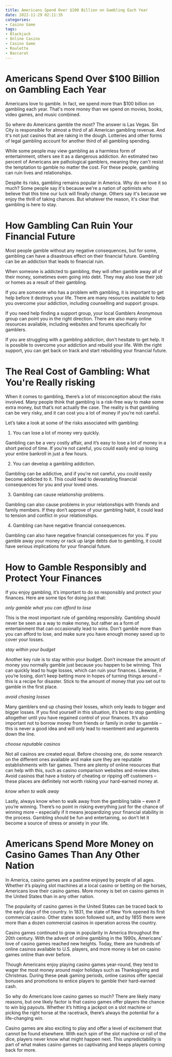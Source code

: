 ```yaml
---
title: Americans Spend Over $100 Billion on Gambling Each Year
date: 2022-11-29 02:11:35
categories:
- Casino Game
tags:
- Blackjack
- Online Casino
- Casino Game
- Roulette
- Baccarat
---
```



#  Americans Spend Over $100 Billion on Gambling Each Year

Americans love to gamble. In fact, we spend more than $100 billion on gambling each year. That's more money than we spend on movies, books, video games, and music combined.

So where do Americans gamble the most? The answer is Las Vegas. Sin City is responsible for almost a third of all American gambling revenue. And it's not just casinos that are raking in the dough. Lotteries and other forms of legal gambling account for another third of all gambling spending.

While some people may view gambling as a harmless form of entertainment, others see it as a dangerous addiction. An estimated two percent of Americans are pathological gamblers, meaning they can't resist the temptation to gamble no matter the cost. For these people, gambling can ruin lives and relationships.

Despite its risks, gambling remains popular in America. Why do we love it so much? Some people say it's because we're a nation of optimists who believe that this time our luck will finally change. Others say it's because we enjoy the thrill of taking chances. But whatever the reason, it's clear that gambling is here to stay.

#  How Gambling Can Ruin Your Financial Future

Most people gamble without any negative consequences, but for some, gambling can have a disastrous effect on their financial future. Gambling can be an addiction that leads to financial ruin.

When someone is addicted to gambling, they will often gamble away all of their money, sometimes even going into debt. They may also lose their job or homes as a result of their gambling.

If you are someone who has a problem with gambling, it is important to get help before it destroys your life. There are many resources available to help you overcome your addiction, including counselling and support groups.

If you need help finding a support group, your local Gamblers Anonymous group can point you in the right direction. There are also many online resources available, including websites and forums specifically for gamblers.

If you are struggling with a gambling addiction, don't hesitate to get help. It is possible to overcome your addiction and rebuild your life. With the right support, you can get back on track and start rebuilding your financial future.

#  The Real Cost of Gambling: What You're Really risking

When it comes to gambling, there’s a lot of misconception about the risks involved. Many people think that gambling is a risk-free way to make some extra money, but that’s not actually the case. The reality is that gambling can be very risky, and it can cost you a lot of money if you’re not careful.

Let’s take a look at some of the risks associated with gambling:

1. You can lose a lot of money very quickly.

Gambling can be a very costly affair, and it’s easy to lose a lot of money in a short period of time. If you’re not careful, you could easily end up losing your entire bankroll in just a few hours.

2. You can develop a gambling addiction.

Gambling can be addictive, and if you’re not careful, you could easily become addicted to it. This could lead to devastating financial consequences for you and your loved ones.

3. Gambling can cause relationship problems.

Gambling can also cause problems in your relationships with friends and family members. If they don’t approve of your gambling habit, it could lead to tension and conflict in your relationships.

4. Gambling can have negative financial consequences.

Gambling can also have negative financial consequences for you. If you gamble away your money or rack up large debts due to gambling, it could have serious implications for your financial future.

#  How to Gamble Responsibly and Protect Your Finances

If you enjoy gambling, it’s important to do so responsibly and protect your finances. Here are some tips for doing just that:

*only gamble what you can afford to lose*

This is the most important rule of gambling responsibly. Gambling should never be seen as a way to make money, but rather as a form of entertainment that can occasionally lead to wins. Don’t gamble more than you can afford to lose, and make sure you have enough money saved up to cover your losses.

*stay within your budget*

Another key rule is to stay within your budget. Don’t increase the amount of money you normally gamble just because you happen to be winning. This can quickly lead to huge losses, which can ruin your finances. Likewise, if you’re losing, don’t keep betting more in hopes of turning things around – this is a recipe for disaster. Stick to the amount of money that you set out to gamble in the first place.

*avoid chasing losses*

Many gamblers end up chasing their losses, which only leads to bigger and bigger losses. If you find yourself in this situation, it’s best to stop gambling altogether until you have regained control of your finances. It’s also important not to borrow money from friends or family in order to gamble – this is never a good idea and will only lead to resentment and arguments down the line.

*choose reputable casinos*

Not all casinos are created equal. Before choosing one, do some research on the different ones available and make sure they are reputable establishments with fair games. There are plenty of online resources that can help with this, such as casino comparison websites and review sites. Avoid casinos that have a history of cheating or ripping off customers – these places are definitely not worth risking your hard-earned money at.

*know when to walk away*

Lastly, always know when to walk away from the gambling table – even if you’re winning. There’s no point in risking everything just for the chance of winning more – especially if it means jeopardizing your financial stability in the process. Gambling should be fun and entertaining, so don’t let it become a source of stress or anxiety in your life.

#  Americans Spend More Money on Casino Games Than Any Other Nation

In America, casino games are a pastime enjoyed by people of all ages. Whether it’s playing slot machines at a local casino or betting on the horses, Americans love their casino games. More money is bet on casino games in the United States than in any other nation.

The popularity of casino games in the United States can be traced back to the early days of the country. In 1831, the state of New York opened its first commercial casino. Other states soon followed suit, and by 1855 there were more than a dozen commercial casinos in operation across the country.

Casino games continued to grow in popularity in America throughout the 20th century. With the advent of online gambling in the 1990s, Americans’ love of casino games reached new heights. Today, there are hundreds of online casinos available to U.S. players, and more money is bet on casino games online than ever before.

Though Americans enjoy playing casino games year-round, they tend to wager the most money around major holidays such as Thanksgiving and Christmas. During these peak gaming periods, online casinos offer special bonuses and promotions to entice players to gamble their hard-earned cash.

So why do Americans love casino games so much? There are likely many reasons, but one likely factor is that casino games offer players the chance to win big payouts. Whether it’s hitting a jackpot on a slot machine or picking the right horse at the racetrack, there’s always the potential for a life-changing win.

Casino games are also exciting to play and offer a level of excitement that cannot be found elsewhere. With each spin of the slot machine or roll of the dice, players never know what might happen next. This unpredictability is part of what makes casino games so captivating and keeps players coming back for more.